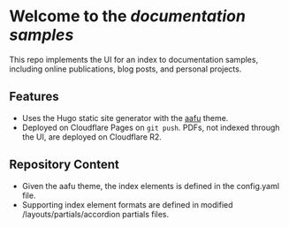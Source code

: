 # Welcome to the *documentation samples*

This repo implements the UI for an index to documentation samples, including online publications, blog posts, and personal projects.

## Features

- Uses the Hugo static site generator with the [aafu](https://themes.gohugo.io/themes/aafu/) theme.
- Deployed on Cloudflare Pages on ``git push``. PDFs, not indexed through the UI, are deployed on Cloudflare R2.

## Repository Content

- Given the aafu theme, the index elements is defined in the config.yaml file.
- Supporting index element formats are defined in modified /layouts/partials/accordion partials files.
